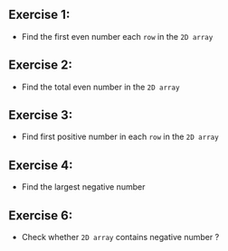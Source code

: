 ## Exercise 1:
- Find the first even number each `row` in the `2D array` 
## Exercise 2:
- Find the total even number in the `2D array`
## Exercise 3:
- Find first positive number in each `row` in the `2D array`
## Exercise 4:
- Find the largest negative number
## Exercise 6:
- Check whether `2D array` contains negative number ?